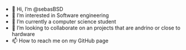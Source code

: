 - 👋 Hi, I’m @sebasBSD
- 👀 I’m interested in Software engineering
- 🌱 I’m currently a computer science student
- 💞️ I’m looking to collaborate on an projects that are andrino or close to hardware
- 📫 How to reach me on my GitHub page

<!---
sebasBSD/sebasBSD is a ✨ special ✨ repository because its `README.md` (this file) appears on your GitHub profile.
You can click the Preview link to take a look at your changes.
--->
